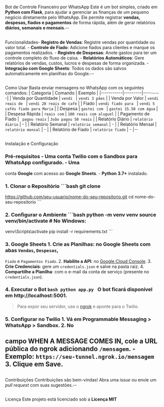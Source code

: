 # 
 Bot de Controle Financeiro por WhatsApp
 Este é um bot simples, criado em **Python com Flask**, para ajudar a gerenciar as finanças de um
 pequeno negócio diretamente pelo WhatsApp.
 Ele permite registrar **vendas, despesas, fiados e pagamentos** de forma rápida, além de gerar
 relatórios **diários, semanais e mensais**.--
## 
 Funcionalidades- **Registro de Vendas**: Registre vendas por quantidade ou valor total. - **Controle de Fiado**:
 Adicione fiados para clientes e marque os pagamentos realizados. - **Registro de Despesas**:
 Anote gastos para ter um controle completo do fluxo de caixa. - **Relatórios Automáticos**: Gere
 relatórios de vendas, custos, lucros e despesas de forma organizada. - **Integração com Google
 Sheets**: Todos os dados são salvos automaticamente em planilhas do Google.--
## 
 Como Usar
 Basta enviar mensagens no WhatsApp com os seguintes comandos:
 | Categoria | Comando | Exemplo | |-----------|---------|---------| | Venda por Quantidade | `vendi ` |
 `vendi 3 pães` | | Venda por Valor | `vendi reais de ` | `vendi 20 reais de café` | | Fiado | `vendi fiado
 para ` | `vendi 5 cafés fiado para Maria` | | Despesa | `gastei com ` | `gastei 15.50 com água` | |
 Despesa Rápida | ` reais com ` | `100 reais com aluguel` | | Pagamento de Fiado | ` pagou reais` |
 `João pagou 50 reais` | | Relatório Diário | `relatório diário` | - | | Relatório Semanal | `relatório
 semanal` | - | | Relatório Mensal | `relatório mensal` | - | | Relatório de Fiado | `relatório fiado` | - |--
## 
 Instalação e Configuração
 ### Pré-requisitos - Uma conta **Twilio** com o **Sandbox para WhatsApp** configurado. - Uma
 conta **Google** com acesso ao **Google Sheets**. - **Python 3.7+** instalado.
 ### 1. Clonar o Repositório ```bash git clone
 https://github.com/seu-usuario/nome-do-seu-repositorio.git cd nome-do-seu-repositorio ```
 ### 2. Configurar o Ambiente ```bash python -m venv venv source venv/bin/activate # No Windows:
 venv\Scripts\activate pip install -r requirements.txt ```
 ### 3. Google Sheets 1. **Crie as Planilhas**: no Google Sheets com abas `Vendas`, `Despesas`,
 `Fiado` e `Pagamentos Fiado`. 2. **Habilite a API**: no [Google Cloud
 Console](https://console.cloud.google.com). 3. **Crie Credenciais**: gere um `credentials.json` e
 salve na pasta raiz. 4. **Compartilhe a Planilha**: com o e-mail da conta de serviço (presente no
 `credentials.json`).
 ### 4. Executar o Bot ```bash python app.py ``` O bot ficará disponível em **http://localhost:5001**.
 > Para expor seu servidor, use o [ngrok](https://ngrok.com/) e aponte para o Twilio.
 ### 5. Configurar no Twilio 1. Vá em **Programmable Messaging > WhatsApp > Sandbox**. 2. No
 campo **WHEN A MESSAGE COMES IN**, cole a URL pública do ngrok adicionando
 `/mensagem`. - Exemplo: `https://seu-tunnel.ngrok.io/mensagem` 3. Clique em **Save**.
--
## 
 Contribuições Contribuições são bem-vindas! Abra uma *issue* ou envie um *pull request*
 com suas sugestões.--
## 
 Licença Este projeto está licenciado sob a **Licença MIT**
